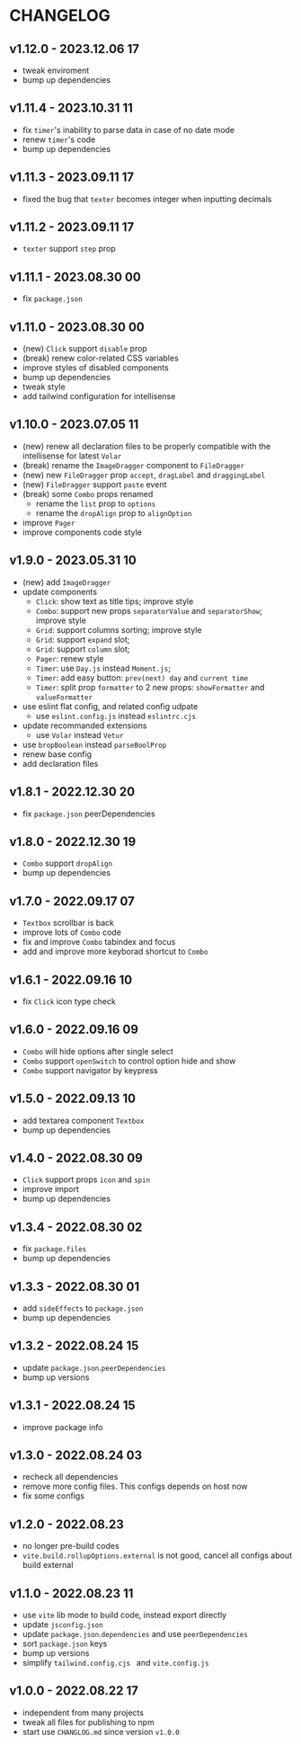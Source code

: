 # CHANGELOG

## v1.12.0 - 2023.12.06 17
* tweak enviroment
* bump up dependencies


## v1.11.4 - 2023.10.31 11
* fix `timer`'s inability to parse data in case of no date mode
* renew `timer`'s code
* bump up dependencies


## v1.11.3 - 2023.09.11 17
* fixed the bug that `texter` becomes integer when inputting decimals


## v1.11.2 - 2023.09.11 17
* `texter` support `step` prop


## v1.11.1 - 2023.08.30 00
* fix `package.json`


## v1.11.0 - 2023.08.30 00
* (new) `Click` support `disable` prop
* (break) renew color-related CSS variables
* improve styles of disabled components
* bump up dependencies
* tweak style
* add tailwind configuration for intellisense


## v1.10.0 - 2023.07.05 11
* (new) renew all declaration files to be properly compatible with the intellisense for latest `Volar`
* (break) rename the `ImageDragger` component to `FileDragger`
* (new) new `FileDragger` prop `accept`, `dragLabel` and `draggingLabel`
* (new) `FileDragger` support `paste` event
* (break) some `Combo` props renamed
	* rename the `list` prop to `options`
	* rename the `dropAlign` prop to `alignOption`
* improve `Pager`
* improve components code style


## v1.9.0 - 2023.05.31 10
* (new) add `ImageDragger`
* update components
	* `Click`: show text as title tips; improve style
	* `Combo`: support new props `separatorValue` and `separatorShow`; improve style
	* `Grid`: support columns sorting; improve style
	* `Grid`: support `expand` slot; 
	* `Grid`: support `column` slot; 
	* `Pager`: renew style
	* `Timer`: use `Day.js` instead `Moment.js`;
	* `Timer`: add easy button: `prev(next) day` and `current time` 
	* `Timer`: split prop `formatter` to 2 new props: `showFormatter` and `valueFormatter`
* use eslint flat config, and related config udpate
	* use `eslint.config.js` instead `eslintrc.cjs`
* update recommanded extensions
	* use `Volar` instead `Vetur`
* use `bropBoolean` instead `parseBoolProp`
* renew base config
* add declaration files


## v1.8.1 - 2022.12.30 20
* fix `package.json` peerDependencies


## v1.8.0 - 2022.12.30 19
* `Combo` support `dropAlign`
* bump up dependencies

## v1.7.0 - 2022.09.17 07
* `Textbox` scrollbar is back
* improve lots of `Combo` code
* fix and improve `Combo` tabindex and focus
* add and improve more keyborad shortcut to `Combo`


## v1.6.1 - 2022.09.16 10
* fix `Click` icon type check


## v1.6.0 - 2022.09.16 09
* `Combo` will hide options after single select
* `Combo` support `openSwitch` to control option hide and show
* `Combo` support navigator by keypress


## v1.5.0 - 2022.09.13 10
* add textarea component `Textbox`
* bump up dependencies


## v1.4.0 - 2022.08.30 09
* `Click` support props `icon` and `spin`
* improve import
* bump up dependencies


## v1.3.4 - 2022.08.30 02
* fix `package.files`
* bump up dependencies


## v1.3.3 - 2022.08.30 01
* add `sideEffects` to `package.json`
* bump up dependencies


## v1.3.2 - 2022.08.24 15
* update `package.json`.`peerDependencies`
* bump up versions


## v1.3.1 - 2022.08.24 15
* improve package info


## v1.3.0 - 2022.08.24 03
* recheck all dependencies
* remove more config files. This configs depends on host now
* fix some configs


## v1.2.0 - 2022.08.23
* no longer pre-build codes
* `vite.build.rollupOptions.external` is not good, cancel all configs about build external


## v1.1.0 - 2022.08.23 11
* use `vite` lib mode to build code, instead export directly
* update `jsconfig.json`
* update `package.json`.`dependencies` and use `peerDependencies`
* sort `package.json` keys
* bump up versions
* simplify `tailwind.config.cjs ` and `vite.config.js`


## v1.0.0 - 2022.08.22 17
* independent from many projects
* tweak all files for publishing to npm
* start use `CHANGLOG.md` since version `v1.0.0`
